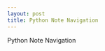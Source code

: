 ```yaml
---
layout: post
title: Python Note Navigation
---
```


Python Note Navigation
<script src="https://gist.github.com/JeOam/790799bbdcf19c6f031b.js"></script>